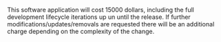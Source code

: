 This software application will cost 15000 dollars, including the full development lifecycle iterations up un until the release. If further modifications/updates/removals are requested there will be an additional charge depending on the complexity of the change.